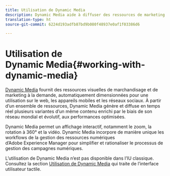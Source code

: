 ```yaml
---
title: Utilisation de Dynamic Media
description: Dynamic Media aide à diffuser des ressources de marketing et de merchandising à la demande, mises automatiquement à l’échelle pour une consommation sur le web, le mobile et les sites de réseaux sociaux. À l’aide d’un ensemble de ressources marketing, Dynamic Media génère et diffuse plusieurs variantes de contenu riche en temps réel au moyen de son réseau mondial évolutif et performant.
translation-type: ht
source-git-commit: 6224d193adfb87bd9b080f48937e0af1f03386d6

---
```



# Utilisation de Dynamic Media{#working-with-dynamic-media}

[Dynamic Media](https://www.adobe.com/fr/marketing/experience-manager-assets/dynamic-media.html) fournit des ressources visuelles de marchandisage et de marketing à la demande, automatiquement dimensionnées pour une utilisation sur le web, les appareils mobiles et les réseaux sociaux. À partir d’un ensemble de ressources, Dynamic Media génère et diffuse en temps réel plusieurs variantes d’un même contenu enrichi par le biais de son réseau mondial et évolutif, aux performances optimisées.

Dynamic Media permet un affichage interactif, notamment le zoom, la rotation à 360° et la vidéo. Dynamic Media incorpore de manière unique les workflows de la gestion des ressources numériques d’Adobe Experience Manager pour simplifier et rationaliser le processus de gestion des campagnes numériques.

L’utilisation de Dynamic Media n’est pas disponible dans l’IU classique. Consultez la section [Utilisation de Dynamic Media](/help/assets/dynamic-media/dynamic-media.md) qui traite de l’interface utilisateur tactile.

<!-- 

OBSOLETE UNTIL INTEGRATING SCENE7 TOPIC GETS A MAJOR UPDATE
>[!NOTE]
>
>If you are using Dynamic Media, you cannot simultaneously use automatic uploads available if you have [integrated Dynamic Media Classic into AEM](/help/sites-cloud/administering/integrating-scene7.md). Dynamic Media is disabled by default.

-->

